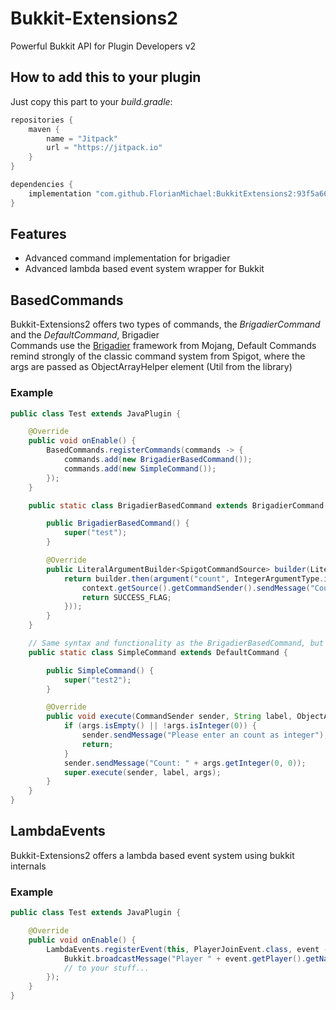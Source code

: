 # Bukkit-Extensions2
Powerful Bukkit API for Plugin Developers v2

## How to add this to your plugin
Just copy this part to your *build.gradle*:
```groovy
repositories {
    maven {
        name = "Jitpack"
        url = "https://jitpack.io"
    }
}

dependencies {
    implementation "com.github.FlorianMichael:BukkitExtensions2:93f5a668ff"
}
```

## Features
- Advanced command implementation for brigadier 
- Advanced lambda based event system wrapper for Bukkit

## BasedCommands
Bukkit-Extensions2 offers two types of commands, the *BrigadierCommand* and the *DefaultCommand*, Brigadier <br>
Commands use the [Brigadier](https://github.com/Mojang/brigadier) framework from Mojang, Default Commands remind strongly
of the classic command system from Spigot, where the args are passed as ObjectArrayHelper element (Util from the library)

### Example
```java
public class Test extends JavaPlugin {

    @Override
    public void onEnable() {
        BasedCommands.registerCommands(commands -> {
            commands.add(new BrigadierBasedCommand());
            commands.add(new SimpleCommand());
        });
    }

    public static class BrigadierBasedCommand extends BrigadierCommand {

        public BrigadierBasedCommand() {
            super("test");
        }

        @Override
        public LiteralArgumentBuilder<SpigotCommandSource> builder(LiteralArgumentBuilder<SpigotCommandSource> builder) {
            return builder.then(argument("count", IntegerArgumentType.integer()).executes(context -> {
                context.getSource().getCommandSender().sendMessage("Count: " + IntegerArgumentType.getInteger(context, "count"));
                return SUCCESS_FLAG;
            }));
        }
    }

    // Same syntax and functionality as the BrigadierBasedCommand, but without Brigadier
    public static class SimpleCommand extends DefaultCommand {

        public SimpleCommand() {
            super("test2");
        }

        @Override
        public void execute(CommandSender sender, String label, ObjectArrayHelper args) {
            if (args.isEmpty() || !args.isInteger(0)) {
                sender.sendMessage("Please enter an count as integer");
                return;
            }
            sender.sendMessage("Count: " + args.getInteger(0, 0));
            super.execute(sender, label, args);
        }
    }
}
```

## LambdaEvents
Bukkit-Extensions2 offers a lambda based event system using bukkit internals

### Example
```java
public class Test extends JavaPlugin {

    @Override
    public void onEnable() {
        LambdaEvents.registerEvent(this, PlayerJoinEvent.class, event -> {
            Bukkit.broadcastMessage("Player " + event.getPlayer().getName() + " joined!");
            // to your stuff...
        });
    }
}
```